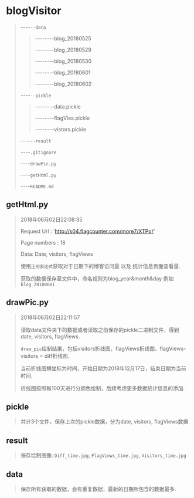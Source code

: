 # blogVisitor

>----`--data`
>
>> --------blog_20180525
>>
>> --------blog_20180529
>>
>> --------blog_20180530
>>
>> --------blog_20180601
>>
>> --------blog_20180602
>
>----`--pickle`
>> --------data.pickle
>>
>> --------flagVies.pickle
>>
>> --------vistors.pickle
>
>----`--result`
>
>----`.gitignore`
>
>----`drawPic.py`
>
>----`getHtml.py`
>
>----`README.md`




## getHtml.py

> 2018年06月02日22:08:35
>
> Request Url : 'http://s04.flagcounter.com/more7/XTPq/'
>
> Page numbers : 18
>
> Data: Date, visitors, flagViews
>
> 使用`正则表达式`获取对于日期下的博客访问量 以及 统计信息页面查看量.
>
> 获取的数据保存至文件中，命名规则为blog_year&month&day 例如 `blog_20180601`
>

## drawPic.py

> 2018年06月02日22:11:57
>
> 读取data文件夹下的数据或者读取之前保存的pickle二进制文件，得到date, visitors, flagViews.
>
> `draw_pic`绘制结果，包括visitors折线图，flagViews折线图，flagViews-visitors = diff折线图.
>
> 当前折线图横坐标为时间，开始日期为2018年12月17日，结束日期为当前时间.
>
> 折线图按照每100天进行分颜色绘制，后续考虑更多数据统计信息的添加.

## pickle

> 共计3个文件，保存上次的pickle数据，分为date, visitors, flagViews数据

## result 

> 保存绘制图像: `Diff_time.jpg`, `FlagViews_time.jpg`, `Visitors_time.jpg`

## data

> 保存所有获取的数据，会有重复数据，最新的日期所包含的数据最多.


